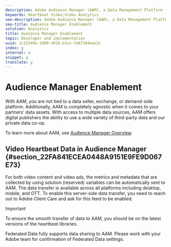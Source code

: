 ```yaml
---
description: Adobe Audience Manager (AAM), a Data Management Platform (DMP), helps you bring your audience data assets together, making it easy to collect commercially relevant information about site visitors, create marketable segments, and serve targeted advertising and content to the right audience.
keywords: Heartbeat Video;Video Analytics
seo-description: Adobe Audience Manager (AAM), a Data Management Platform (DMP), helps you bring your audience data assets together, making it easy to collect commercially relevant information about site visitors, create marketable segments, and serve targeted advertising and content to the right audience.
seo-title: Audience Manager Enablement
solution: Analytics
title: Audience Manager Enablement
topic: Developer and implementation
uuid: 1c12349a-3d09-4918-b3ce-7e67304eac2c
index: y
internal: n
snippet: y
translate: y
---
```


# Audience Manager Enablement


<a id="section_C2FB67A52218492EA165EB76C4D18572"></a>

With AAM, you are not tied to a data seller, exchange, or demand-side platform. Additionally, AAM is completely agnostic when it comes to your partners’ data assets. With access to multiple data sources, AAM offers digital publishers the ability to use a wide variety of third-party data and our private data co-op. 

To learn more about AAM, see [ Audience Manager Overview](https://marketing.adobe.com/resources/help/en_US/aam/c_am_overview_intro.html). 

## Video Heartbeat Data in Audience Manager {#section_22FA841ECEA0448A9151E9FE9D067E73}

For both video content and video ads, the metrics and metadata that are collected by using solution (reserved) variables can be automatically sent to AAM. The data transfer is available across all platforms including desktop, mobile, and OTT. To enable this server-side data transfer, you need to reach out to Adobe Client Care and ask for this feed to be enabled. 

>[!IMPORTANT]
>
>To ensure the smooth transfer of data to AAM, you should be on the latest versions of the heartbeat libraries.

Federated Data fully supports data sharing to AAM. Please work with your Adobe team for confirmation of Federated Data settings.
